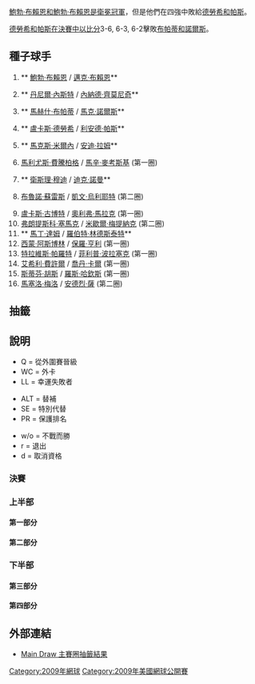 [鮑勃·布賴恩和](../Page/鮑勃·布賴恩.md "wikilink")[鮑勃·布賴恩是衛冕冠軍](../Page/鮑勃·布賴恩.md "wikilink")，但是他們在四強中敗給[德勞希和](../Page/盧卡斯·德勞希.md "wikilink")[帕斯](../Page/利安德·帕斯.md "wikilink")。

[德勞希和](../Page/盧卡斯·德勞希.md "wikilink")[帕斯在決賽中以比分](../Page/利安德·帕斯.md "wikilink")3-6,
6-3,
6-2擊敗[布帕蒂和](../Page/馬赫什·布帕蒂.md "wikilink")[諾爾斯](../Page/馬克·諾爾斯.md "wikilink")。

## 種子球手

1.  ** [鮑勃·布賴恩](../Page/鮑勃·布賴恩.md "wikilink") /
    [邁克·布賴恩](../Page/邁克·布賴恩.md "wikilink")**

2.  ** [丹尼爾·內斯特](../Page/丹尼爾·內斯特.md "wikilink") /
    [內納德·齊莫尼奇](../Page/內納德·齊莫尼奇.md "wikilink")**

3.  ** [馬赫什·布帕蒂](../Page/馬赫什·布帕蒂.md "wikilink") /
    [馬克·諾爾斯](../Page/馬克·諾爾斯.md "wikilink")**

4.  ** [盧卡斯·德勞希](../Page/盧卡斯·德勞希.md "wikilink") /
    [利安德·帕斯](../Page/利安德·帕斯.md "wikilink")**

5.  ** [馬克斯·米爾內](../Page/馬克斯·米爾內.md "wikilink") /
    [安迪·拉姆](../Page/安迪·拉姆.md "wikilink")**

6.  [馬利尤斯·費騰柏格](../Page/馬利尤斯·費騰柏格.md "wikilink") /
    [馬辛·麥考斯基](../Page/馬辛·麥考斯基.md "wikilink") (第一圈)

7.  ** [衛斯理·穆迪](../Page/衛斯理·穆迪.md "wikilink") /
    [迪克·諾曼](../Page/迪克·諾曼.md "wikilink")**

8.  [布魯諾·蘇雷斯](../Page/布魯諾·蘇雷斯.md "wikilink") /
    [凱文·烏利耶特](../Page/凱文·烏利耶特.md "wikilink")
    (第二圈)

<!-- end list -->

9.   [盧卡斯·古博特](../Page/盧卡斯·古博特.md "wikilink") /
    [奧利弗·馬拉克](../Page/奧利弗·馬拉克.md "wikilink")
    (第一圈)
10.  [弗朗提斯科·塞馬克](../Page/弗朗提斯科·塞馬克.md "wikilink") /
    [米歇爾·梅提納克](../Page/米歇爾·梅提納克.md "wikilink") (第二圈)
11. ** [馬丁·達姆](../Page/馬丁·達姆.md "wikilink") /
    [羅伯特·林德斯泰特](../Page/羅伯特·林德斯泰特.md "wikilink")**
12.  [西蒙·阿斯博林](../Page/西蒙·阿斯博林.md "wikilink") /
    [保羅·亨利](../Page/保羅·亨利_\(網球運動員\).md "wikilink")
    (第一圈)
13.  [特拉維斯·帕羅特](../Page/特拉維斯·帕羅特.md "wikilink") /
    [菲利普·波拉塞克](../Page/菲利普·波拉塞克.md "wikilink")
    (第一圈)
14.  [艾希利·費許爾](../Page/艾希利·費許爾.md "wikilink") /
    [喬丹·卡爾](../Page/喬丹·卡爾.md "wikilink") (第一圈)
15.  [斯蒂芬·胡斯](../Page/斯蒂芬·胡斯_\(網球運動員\).md "wikilink") /
    [羅斯·哈欽斯](../Page/羅斯·哈欽斯.md "wikilink") (第一圈)
16.  [馬塞洛·梅洛](../Page/馬塞洛·梅洛.md "wikilink") /
    [安德烈·薩](../Page/安德烈·薩.md "wikilink") (第二圈)

## 抽籤

## 說明

  - Q = 從外圍賽晉級
  - WC = 外卡
  - LL = 幸運失敗者

<!-- end list -->

  - ALT = 替補
  - SE = 特別代替
  - PR = 保護排名

<!-- end list -->

  - w/o = 不戰而勝
  - r = 退出
  - d = 取消資格

### 決賽

### 上半部

#### 第一部分

#### 第二部分

### 下半部

#### 第三部分

#### 第四部分

## 外部連結

  - [Main Draw
    主賽圈抽籤結果](https://web.archive.org/web/20081120012522/http://www.usopen.org/en_US/scores/draws/md/mddraw.pdf)

[Category:2009年網球](https://zh.wikipedia.org/wiki/Category:2009年網球 "wikilink")
[Category:2009年美國網球公開賽](https://zh.wikipedia.org/wiki/Category:2009年美國網球公開賽 "wikilink")